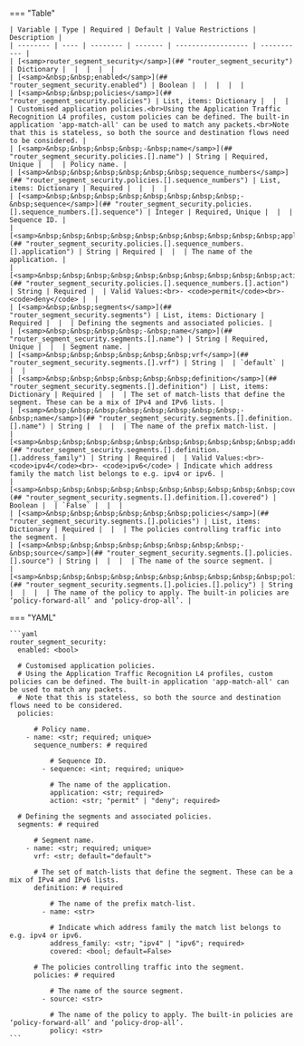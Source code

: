 <!--
  ~ Copyright (c) 2024 Arista Networks, Inc.
  ~ Use of this source code is governed by the Apache License 2.0
  ~ that can be found in the LICENSE file.
  -->
=== "Table"

    | Variable | Type | Required | Default | Value Restrictions | Description |
    | -------- | ---- | -------- | ------- | ------------------ | ----------- |
    | [<samp>router_segment_security</samp>](## "router_segment_security") | Dictionary |  |  |  |  |
    | [<samp>&nbsp;&nbsp;enabled</samp>](## "router_segment_security.enabled") | Boolean |  |  |  |  |
    | [<samp>&nbsp;&nbsp;policies</samp>](## "router_segment_security.policies") | List, items: Dictionary |  |  |  | Customised application policies.<br>Using the Application Traffic Recognition L4 profiles, custom policies can be defined. The built-in application 'app-match-all' can be used to match any packets.<br>Note that this is stateless, so both the source and destination flows need to be considered. |
    | [<samp>&nbsp;&nbsp;&nbsp;&nbsp;-&nbsp;name</samp>](## "router_segment_security.policies.[].name") | String | Required, Unique |  |  | Policy name. |
    | [<samp>&nbsp;&nbsp;&nbsp;&nbsp;&nbsp;&nbsp;sequence_numbers</samp>](## "router_segment_security.policies.[].sequence_numbers") | List, items: Dictionary | Required |  |  |  |
    | [<samp>&nbsp;&nbsp;&nbsp;&nbsp;&nbsp;&nbsp;&nbsp;&nbsp;-&nbsp;sequence</samp>](## "router_segment_security.policies.[].sequence_numbers.[].sequence") | Integer | Required, Unique |  |  | Sequence ID. |
    | [<samp>&nbsp;&nbsp;&nbsp;&nbsp;&nbsp;&nbsp;&nbsp;&nbsp;&nbsp;&nbsp;application</samp>](## "router_segment_security.policies.[].sequence_numbers.[].application") | String | Required |  |  | The name of the application. |
    | [<samp>&nbsp;&nbsp;&nbsp;&nbsp;&nbsp;&nbsp;&nbsp;&nbsp;&nbsp;&nbsp;action</samp>](## "router_segment_security.policies.[].sequence_numbers.[].action") | String | Required |  | Valid Values:<br>- <code>permit</code><br>- <code>deny</code> |  |
    | [<samp>&nbsp;&nbsp;segments</samp>](## "router_segment_security.segments") | List, items: Dictionary | Required |  |  | Defining the segments and associated policies. |
    | [<samp>&nbsp;&nbsp;&nbsp;&nbsp;-&nbsp;name</samp>](## "router_segment_security.segments.[].name") | String | Required, Unique |  |  | Segment name. |
    | [<samp>&nbsp;&nbsp;&nbsp;&nbsp;&nbsp;&nbsp;vrf</samp>](## "router_segment_security.segments.[].vrf") | String |  | `default` |  |  |
    | [<samp>&nbsp;&nbsp;&nbsp;&nbsp;&nbsp;&nbsp;definition</samp>](## "router_segment_security.segments.[].definition") | List, items: Dictionary | Required |  |  | The set of match-lists that define the segment. These can be a mix of IPv4 and IPv6 lists. |
    | [<samp>&nbsp;&nbsp;&nbsp;&nbsp;&nbsp;&nbsp;&nbsp;&nbsp;-&nbsp;name</samp>](## "router_segment_security.segments.[].definition.[].name") | String |  |  |  | The name of the prefix match-list. |
    | [<samp>&nbsp;&nbsp;&nbsp;&nbsp;&nbsp;&nbsp;&nbsp;&nbsp;&nbsp;&nbsp;address_family</samp>](## "router_segment_security.segments.[].definition.[].address_family") | String | Required |  | Valid Values:<br>- <code>ipv4</code><br>- <code>ipv6</code> | Indicate which address family the match list belongs to e.g. ipv4 or ipv6. |
    | [<samp>&nbsp;&nbsp;&nbsp;&nbsp;&nbsp;&nbsp;&nbsp;&nbsp;&nbsp;&nbsp;covered</samp>](## "router_segment_security.segments.[].definition.[].covered") | Boolean |  | `False` |  |  |
    | [<samp>&nbsp;&nbsp;&nbsp;&nbsp;&nbsp;&nbsp;policies</samp>](## "router_segment_security.segments.[].policies") | List, items: Dictionary | Required |  |  | The policies controlling traffic into the segment. |
    | [<samp>&nbsp;&nbsp;&nbsp;&nbsp;&nbsp;&nbsp;&nbsp;&nbsp;-&nbsp;source</samp>](## "router_segment_security.segments.[].policies.[].source") | String |  |  |  | The name of the source segment. |
    | [<samp>&nbsp;&nbsp;&nbsp;&nbsp;&nbsp;&nbsp;&nbsp;&nbsp;&nbsp;&nbsp;policy</samp>](## "router_segment_security.segments.[].policies.[].policy") | String |  |  |  | The name of the policy to apply. The built-in policies are ‘policy-forward-all’ and ‘policy-drop-all’. |

=== "YAML"

    ```yaml
    router_segment_security:
      enabled: <bool>

      # Customised application policies.
      # Using the Application Traffic Recognition L4 profiles, custom policies can be defined. The built-in application 'app-match-all' can be used to match any packets.
      # Note that this is stateless, so both the source and destination flows need to be considered.
      policies:

          # Policy name.
        - name: <str; required; unique>
          sequence_numbers: # required

              # Sequence ID.
            - sequence: <int; required; unique>

              # The name of the application.
              application: <str; required>
              action: <str; "permit" | "deny"; required>

      # Defining the segments and associated policies.
      segments: # required

          # Segment name.
        - name: <str; required; unique>
          vrf: <str; default="default">

          # The set of match-lists that define the segment. These can be a mix of IPv4 and IPv6 lists.
          definition: # required

              # The name of the prefix match-list.
            - name: <str>

              # Indicate which address family the match list belongs to e.g. ipv4 or ipv6.
              address_family: <str; "ipv4" | "ipv6"; required>
              covered: <bool; default=False>

          # The policies controlling traffic into the segment.
          policies: # required

              # The name of the source segment.
            - source: <str>

              # The name of the policy to apply. The built-in policies are ‘policy-forward-all’ and ‘policy-drop-all’.
              policy: <str>
    ```
